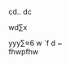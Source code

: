 cd..
dc













wd∑x





yyy∑≈6
w 	`f	d                                                                   ~                                                             
fhwpfhw
